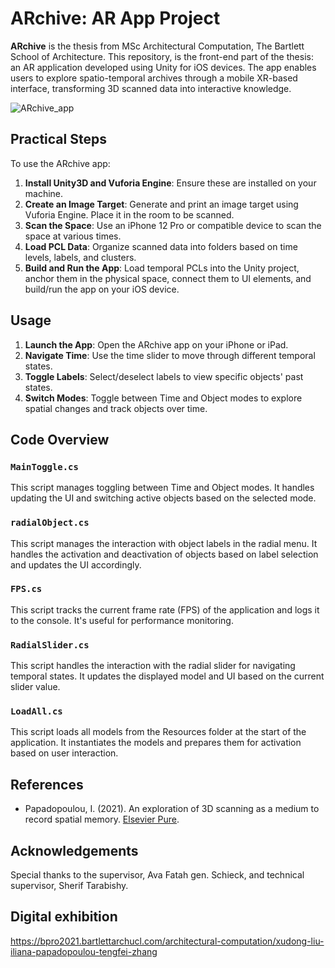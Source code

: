 # ARchive: AR App Project

**ARchive** is the thesis from MSc Architectural Computation, The Bartlett School of Architecture. This repository, is the front-end part of the thesis: an AR application developed using Unity for iOS devices. The app enables users to explore spatio-temporal archives through a mobile XR-based interface, transforming 3D scanned data into interactive knowledge.

![ARchive_app](https://github.com/ilianakp/ARchive-Unity-AR-app/assets/37414826/c985bc08-01c4-4ed9-867e-5160dc70601e)


## Practical Steps

To use the ARchive app:

1. **Install Unity3D and Vuforia Engine**: Ensure these are installed on your machine.
2. **Create an Image Target**: Generate and print an image target using Vuforia Engine. Place it in the room to be scanned.
3. **Scan the Space**: Use an iPhone 12 Pro or compatible device to scan the space at various times.
4. **Load PCL Data**: Organize scanned data into folders based on time levels, labels, and clusters.
5. **Build and Run the App**: Load temporal PCLs into the Unity project, anchor them in the physical space, connect them to UI elements, and build/run the app on your iOS device.

## Usage

1. **Launch the App**: Open the ARchive app on your iPhone or iPad.
2. **Navigate Time**: Use the time slider to move through different temporal states.
3. **Toggle Labels**: Select/deselect labels to view specific objects' past states.
4. **Switch Modes**: Toggle between Time and Object modes to explore spatial changes and track objects over time.

## Code Overview

### `MainToggle.cs`

This script manages toggling between Time and Object modes. It handles updating the UI and switching active objects based on the selected mode.

### `radialObject.cs`

This script manages the interaction with object labels in the radial menu. It handles the activation and deactivation of objects based on label selection and updates the UI accordingly.

### `FPS.cs`

This script tracks the current frame rate (FPS) of the application and logs it to the console. It's useful for performance monitoring.

### `RadialSlider.cs`

This script handles the interaction with the radial slider for navigating temporal states. It updates the displayed model and UI based on the current slider value.

### `LoadAll.cs`

This script loads all models from the Resources folder at the start of the application. It instantiates the models and prepares them for activation based on user interaction.

## References

- Papadopoulou, I. (2021). An exploration of 3D scanning as a medium to record spatial memory. [Elsevier Pure](https://adk.elsevierpure.com/en/publications/an-exploration-of-3d-scanning-as-a-medium-to-record-spatial-memor).

## Acknowledgements

Special thanks to the supervisor, Ava Fatah gen. Schieck, and technical supervisor, Sherif Tarabishy.

 ## Digital exhibition
[https://bpro2021.bartlettarchucl.com/architectural-computation/xudong-liu-iliana-papadopoulou-tengfei-zhang
](https://bpro2021.bartlettarchucl.com/architectural-computation/iliana-papadopoulou)
